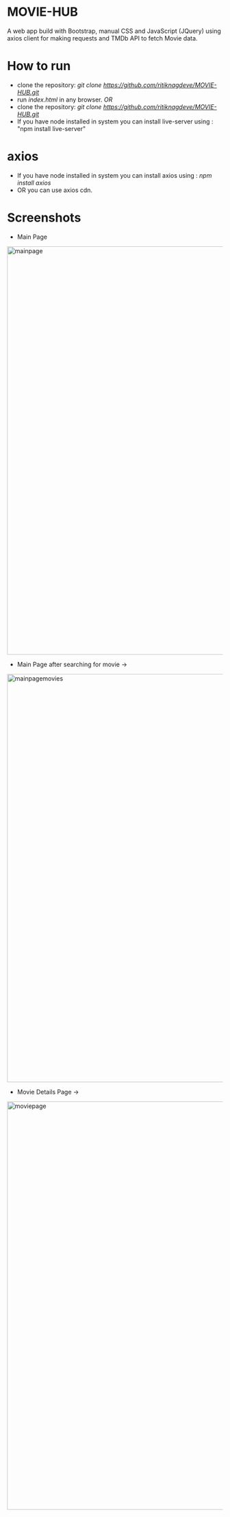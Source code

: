 # MOVIE-HUB
A web app build with Bootstrap, manual CSS and JavaScript (JQuery) using axios client for making requests and TMDb API to fetch Movie data.
# How to run
+ clone the repository: *git clone https://github.com/ritiknagdeve/MOVIE-HUB.git*
+ run *index.html* in any browser.
*OR*
+ clone the repository: *git clone https://github.com/ritiknagdeve/MOVIE-HUB.git*
+ If you have node installed in system you can install live-server  using : "npm install live-server"
# axios
+ If you have node installed in system you can install axios  using : *npm install axios*
+ OR you can use axios cdn.
# Screenshots
+ Main Page 
<img width="952" alt="mainpage" src="https://user-images.githubusercontent.com/67960782/87724173-9a12ad00-c7d8-11ea-8e03-4a7b5fc75caf.PNG">

+ Main Page after searching for movie ->
<img width="952" alt="mainpagemovies" src="https://user-images.githubusercontent.com/67960782/87724181-9ed76100-c7d8-11ea-8f3e-ff36f7e1d5a3.PNG">

+ Movie Details Page ->
<img width="952" alt="moviepage" src="https://user-images.githubusercontent.com/67960782/87724200-a565d880-c7d8-11ea-9381-1e268bfef246.PNG">
